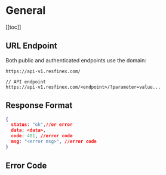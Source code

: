 # General

[[toc]]

## URL Endpoint
Both public and authenticated endpoints use the domain:

`https://api-v1.resfinex.com/`


```
// API endpoint
https://api-v1.resfinex.com/<endpoint>/?parameter=value...
```

## Response Format

```json
{
  status: "ok",//or error
  data: <data>, 
  code: 401, //error code
  msg: "<error msg>", //error code
}
```


## Error Code

<!-- | Code | Decription |
|------|------------|
|400| Login Failed| -->